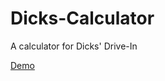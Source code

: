 # Dicks-Calculator
A calculator for Dicks' Drive-In  

[Demo](http://artxnullality.com/dicks/index.html)
